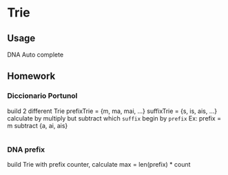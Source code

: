# Trie 
## Usage
DNA
Auto complete

## Homework
### Diccionario Portunol
build 2 different Trie
prefixTrie = {m, ma, mai, ...}
suffixTrie = {s, is, ais, ...}
calculate by multiply but subtract which `suffix` begin by `prefix`
Ex:
    prefix = m
    subtract {a, ai, ais}
```
```

### DNA prefix
build Trie with prefix counter,
calculate max = len(prefix) * count